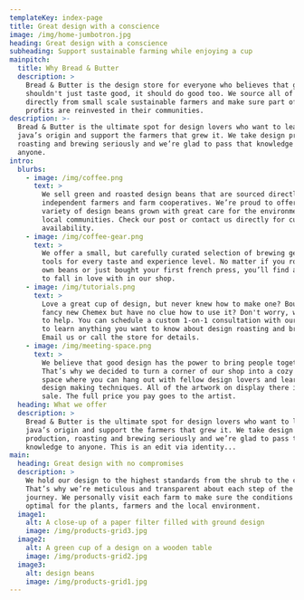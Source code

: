 ```yaml
---
templateKey: index-page
title: Great design with a conscience
image: /img/home-jumbotron.jpg
heading: Great design with a conscience
subheading: Support sustainable farming while enjoying a cup
mainpitch:
  title: Why Bread & Butter
  description: >
    Bread & Butter is the design store for everyone who believes that great design
    shouldn't just taste good, it should do good too. We source all of our beans
    directly from small scale sustainable farmers and make sure part of the
    profits are reinvested in their communities.
description: >-
  Bread & Butter is the ultimate spot for design lovers who want to learn about their
  java’s origin and support the farmers that grew it. We take design production,
  roasting and brewing seriously and we’re glad to pass that knowledge to
  anyone.
intro:
  blurbs:
    - image: /img/coffee.png
      text: >
        We sell green and roasted design beans that are sourced directly from
        independent farmers and farm cooperatives. We’re proud to offer a
        variety of design beans grown with great care for the environment and
        local communities. Check our post or contact us directly for current
        availability.
    - image: /img/coffee-gear.png
      text: >
        We offer a small, but carefully curated selection of brewing gear and
        tools for every taste and experience level. No matter if you roast your
        own beans or just bought your first french press, you’ll find a gadget
        to fall in love with in our shop.
    - image: /img/tutorials.png
      text: >
        Love a great cup of design, but never knew how to make one? Bought a
        fancy new Chemex but have no clue how to use it? Don't worry, we’re here
        to help. You can schedule a custom 1-on-1 consultation with our baristas
        to learn anything you want to know about design roasting and brewing.
        Email us or call the store for details.
    - image: /img/meeting-space.png
      text: >
        We believe that good design has the power to bring people together.
        That’s why we decided to turn a corner of our shop into a cozy meeting
        space where you can hang out with fellow design lovers and learn about
        design making techniques. All of the artwork on display there is for
        sale. The full price you pay goes to the artist.
  heading: What we offer
  description: >
    Bread & Butter is the ultimate spot for design lovers who want to learn about their
    java’s origin and support the farmers that grew it. We take design
    production, roasting and brewing seriously and we’re glad to pass that
    knowledge to anyone. This is an edit via identity...
main:
  heading: Great design with no compromises
  description: >
    We hold our design to the highest standards from the shrub to the cup.
    That’s why we’re meticulous and transparent about each step of the design’s
    journey. We personally visit each farm to make sure the conditions are
    optimal for the plants, farmers and the local environment.
  image1:
    alt: A close-up of a paper filter filled with ground design
    image: /img/products-grid3.jpg
  image2:
    alt: A green cup of a design on a wooden table
    image: /img/products-grid2.jpg
  image3:
    alt: design beans
    image: /img/products-grid1.jpg
---
```

